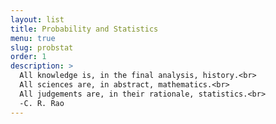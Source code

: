 ```yaml
---
layout: list
title: Probability and Statistics
menu: true
slug: probstat
order: 1
description: >
  All knowledge is, in the final analysis, history.<br>
  All sciences are, in abstract, mathematics.<br>
  All judgements are, in their rationale, statistics.<br>
  -C. R. Rao
---
```

